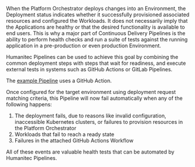 When the Platform Orchestrator deploys changes into an Environment, the Deployment status indicates whether it successfully provisioned associated resources and configured the Workloads. It does not necessarily imply that the Applications are healthy or that the desired functionality is available to end users. This is why a major part of Continuous Delivery Pipelines is the ability to perform health checks and run a suite of tests against the running application in a pre-production or even production Environment.

Humanitec Pipelines can be used to achieve this goal by combining the common deployment steps with steps that wait for readiness, and execute external tests in systems such as GitHub Actions or GitLab Pipelines.

The [example Pipeline](pipeline.yaml) uses a GitHub Action.

Once configured for the target environment using deployment request matching criteria, this Pipeline will now fail automatically when any of the following happens:

1. The deployment fails, due to reasons like invalid configuration, inaccessible Kubernetes clusters, or failures to provision resources in the Platform Orchestrator
1. Workloads that fail to reach a ready state
1. Failures in the attached GitHub Actions Workflow

All of these events are valuable health tests that can be automated by Humanitec Pipelines.